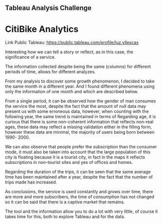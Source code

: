 ## Tableau Analysis Challenge

# CitiBike Analytics
Link Public Tableau: https://public.tableau.com/profile/luz.yllescas

Interesting how we can tell a story or reflect, as in this case, the significance of a service.

The information collected despite being the same (columns) for different periods of time, allows for different analyzes.

From my analysis to discover some growth phenomenon, I decided to take the same month in a different year. And I found different phenomena using only the information of one month and which are described below.

From a single period, it can be observed how the gender of man consumes the service the most, despite the fact that the amount of null data may present us with some erroneous data, however, when counting with the following year, the same trend is maintained in terms of Regarding age, it is curious that there is some non-coherent information that reflects non-real ages, these data may reflect a missing validation either in the filling form, however these data are minimal, the majority of users being born between 1990- 2000.

We can also observe that people prefer the subscription than the consumer mode, it must also be taken into account that the large population of this city is floating because it is a tourist city, in fact in the maps it reflects subscriptions in non-tourist sites and yes of offices and homes.

Regarding the duration of the trips, it can be seen that the same average time has been maintained after a year, despite the fact that the number of trips made has increased.

As conclusions, the service is used constantly and grows over time, there are more and more subscribers, the time of consumption has not changed so it can be said that there is a captive market that remains.

The tool and the information allow you to do a lot with very little, of course it takes time for this, both to explore Tableau and for the data.
